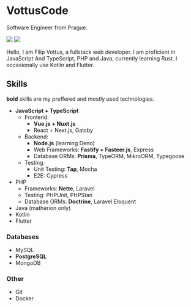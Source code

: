 # VottusCode

Software Engineer from Prague.

![](https://github-readme-stats.vercel.app/api?username=VottusCode&hide_border=true&bg_color=0000&text_color=FFAACC&title_color=FFAACC) 
![](https://github-readme-stats.vercel.app/api/top-langs/?username=VottusCode&layout=compact&hide_border=true&bg_color=0000&text_color=FFAACC&title_color=FFAACC)

Hello, I am Filip Vottus, a fullstack web developer. I am proficient in JavaScript And TypeScript, PHP and Java, currently learning Rust. I occasionally use Kotlin and Flutter.

## Skills

**bold** skills are my preffered and mostly used technologies.

- **JavaScript + TypeScript**
  - Frontend: 
    - **Vue.js + Nuxt.js**
    - React + Next.js, Gatsby
  - Backend:
    - **Node.js** (learning Deno)
    - Web Frameworks: **Fastify + Fasteer.js**, Express
    - Database ORMs: **Prisma**, TypeORM, MikroORM, Typegoose
  - Testing:
    - Unit Testing: **Tap**, Mocha
    - E2E: Cypress
- PHP
  - Frameworks: **Nette**, Laravel
  - Testing: PHPUnit, PHPStan
  - Database ORMs: **Doctrine**, Laravel Eloquent
- Java (matherion only)
- Kotlin
- Flutter
    
### Databases
- MySQL
- **PostgreSQL**
- MongoDB

### Other
- Git
- Docker
